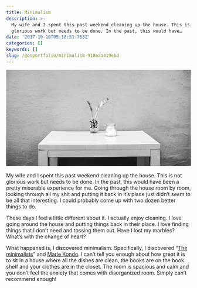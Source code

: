 ```yaml
---
title: Minimalism
description: >-
  My wife and I spent this past weekend cleaning up the house. This is not
  glorious work but needs to be done. In the past, this would have…
date: '2017-10-10T05:18:51.763Z'
categories: []
keywords: []
slug: /@osportfolio/minimalism-9186aa419ebd
---
```


![](img/1__fI4k2lYbgswb1RASHlAvAQ.jpeg)

My wife and I spent this past weekend cleaning up the house. This is not glorious work but needs to be done. In the past, this would have been a pretty miserable experience for me. Going through the house room by room, looking through all my shit and putting it back in it’s place just didn’t seem to be all that interesting. I could probably come up with two dozen better things to do.

These days I feel a little different about it. I actually enjoy cleaning. I love going around the house and putting things back in their place. I love finding things that I don’t need and tossing them out. Have I lost my marbles? What’s with the change of heart?

What happened is, I discovered minimalism. Specifically, I discovered “[The minimalists](https://www.theminimalists.com/)” and [Marie Kondo](https://medium.com/u/7c19949c6acd). I can’t tell you enough about how great it is to sit in a house where all the dishes are clean, the books are on the book shelf and your clothes are in the closet. The room is spacious and calm and you don’t feel the anxiety that comes with disorganized room. Simply can’t recommend enough!